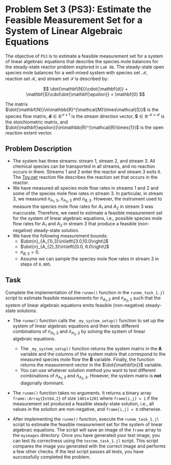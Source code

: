 # Problem Set 3 (PS3): Estimate the Feasible Measurement Set for a System of Linear Algebraic Equations
The objective of `PS3` is to estimate a feasible measurement set for a system of linear algebraic equations that describe the species mole balances for the steady-state reactor problem explored in `Lab 8b`. The steady-state open species mole balances for a well-mixed system with species set $\mathcal{M}$, reaction set $\mathcal{R}$, and stream set $\mathcal{S}$ is described by:

$$
\dot{\mathbf{N}}\cdot{\mathbf{d}} + \mathbf{S}\cdot\dot{\mathbf{\epsilon}} = \mathbf{0}
$$

The matrix $\dot{\mathbf{N}}\in\mathbb{R}^{\mathcal{M}\times\mathcal{S}}$ is the species flow matrix, 
$\mathbf{d}\in\mathbb{R}^{\mathcal{S}\times{1}}$ is the stream direction vector,
$\mathbf{S}\in\mathbb{R}^{\mathcal{M}\times\mathcal{R}}$ is the stoichiometric matrix, and $\dot{\mathbf{\epsilon}}\in\mathbb{R}^{\mathcal{R}\times{1}}$ is the open reaction extent vector.

## Problem Description
* The system has three streams: stream 1, stream 2, and stream 3. All chemical species can be transported in all streams, and no reaction occurs in them. Streams 1 and 2 enter the reactor and stream 3 exits it. The [Toy.net](data/Toy.net) reaction file describes the reaction set that occurs in the reactor.
* We have measured all species mole flow rates in streams 1 and 2 and some of the species mole flow rates in stream 3. In particular, in stream 3, we measured $\dot{n}_{A_{1},3}$, $\dot{n}_{A_{2},3}$ and $\dot{n}_{B,3}$. However, the instrument used to measure the species mole flow rates for $A_{1}$ and $A_{2}$ in stream 3 was inaccurate. Therefore, we need to estimate a feasible measurement set for the system of linear algebraic equations, i.e., possible species mole flow rates for $A_{1}$ and $A_{2}$ in stream 3 that produce a feasible (non-negative) steady-state solution.
* We have the following measurement bounds:
   * $\dot{n}_{A_{1},3}\in\left\[3.0,10.0\right\]$
   * $\dot{n}_{A_{2},3}\in\left\[0.0, 6.0\right\]$
   * $\dot{n}_{B,3} = 0$.
   * Assume we can sample the species mole flow rates in stream 3 in steps of `0.005`.

## Task
Complete the implementation of the `runme()` function in the `runme_task_1.jl` script to estimate feasible measurements for 
$\dot{n}_{A_{1},3}$ and $\dot{n}_{A_{2},3}$ such that the system of linear algebraic equations emits feasible (non-negative) steady-state solutions. 

* The `runme()` function calls the `_my_system_setup()` function to set up the system of linear algebraic equations and then tests different combinations of $\dot{n}_{A_{1},3}$ and $\dot{n}_{A_{2},3}$ by solving the system of linear algebraic equations.
    * The `_my_system_setup()` function returns the system matrix in the $\mathbf{A}$ variable and the columns of the system matrix that correspond to the measured species mole flow the $\mathbf{B}$ variable. Finally, the function returns the measurement vector in the $\dot{\mathbf{n}}$ variable. 
    * You can use whatever solution method you want to test different combinations of $\dot{n}_{A_{1},3}$ and $\dot{n}_{A_{2},3}$. However, the system matrix is __not__ diagonally dominant. 

* The `runme()` function takes no arguments. It returns a binary array `frame::Array{Int64,2}` of size `1401`$\times$`1201` where `frame[i,j] = 1` if the measurement set produced a feasible steady-state solution, i.e., all values in the solution are non-negative, and `frame[i,j] = 0` otherwise.

* After implementing the `runme()` function, execute the `runme_task_1.jl` script to estimate the feasible measurement set for the system of linear algebraic equations. The script will save an image of the `frame` array to the `myimages` directory. Once you have generated your test image, you can test its correctness using the `testme_task_1.jl` script. This script compares the image you generated with the correct image and performs a few other checks. If the test script passes all tests, you have successfully completed the problem.
